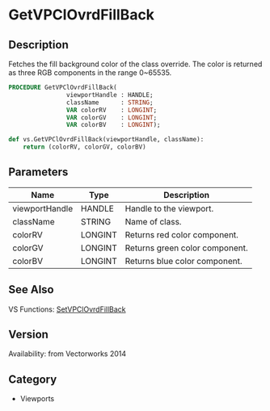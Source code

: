# GetVPClOvrdFillBack

## Description
Fetches the fill background color of the class override. The color is returned as three RGB components in the range 0~65535.

```pascal
PROCEDURE GetVPClOvrdFillBack(
				viewportHandle : HANDLE;
				className      : STRING;
				VAR colorRV    : LONGINT;
				VAR colorGV    : LONGINT;
				VAR colorBV    : LONGINT);
```

```python
def vs.GetVPClOvrdFillBack(viewportHandle, className):
    return (colorRV, colorGV, colorBV)
```

## Parameters
|Name|Type|Description|
|---|---|---|
|viewportHandle|HANDLE|Handle to the viewport.|
|className|STRING|Name of class.|
|colorRV|LONGINT|Returns red color component.|
|colorGV|LONGINT|Returns green color component.|
|colorBV|LONGINT|Returns blue color component.|

## See Also
VS Functions:
[SetVPClOvrdFillBack](SetVPClOvrdFillBack.md)

## Version
Availability: from Vectorworks 2014

## Category
* Viewports

